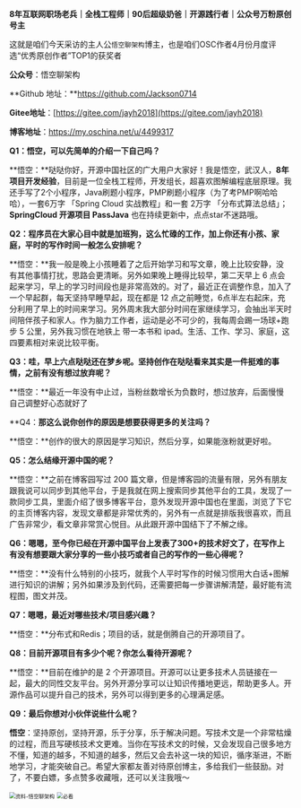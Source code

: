 **8年互联网职场老兵｜全栈工程师｜90后超级奶爸｜开源践行者｜公众号万粉原创号主**

这就是咱们今天采访的主人公`悟空聊架构`博主，也是咱们OSC作者4月份月度评选“优秀原创作者”TOP1的获奖者

**公众号**：悟空聊架构

**Github 地址：**https://github.com/Jackson0714

**Gitee地址**：[https://gitee.com/jayh2018](https://gitee.com/jayh2018)

**博客地址**：https://my.oschina.net/u/4499317

**Q1：悟空，可以先简单的介绍一下自己吗？**

**悟空：**哒哒你好，开源中国社区的广大用户大家好！我是悟空，武汉人，**8年项目开发经验**，目前是一位全栈工程师，开发组长，超喜欢图解编程底层原理。我还手写了2个小程序，Java刷题小程序，PMP刷题小程序（为了考PMP啊哈哈哈），一套6万字 「Spring Cloud 实战教程」和一套 2万字 「分布式算法总结」；**SpringCloud 开源项目 PassJava** 也在持续更新中，点点star不迷路哦。

**Q2：程序员在大家心目中就是加班狗，这么忙碌的工作，加上你还有小孩、家庭，平时的写作时间一般怎么安排呢？**

**悟空：**我一般是晚上小孩睡着了之后开始学习和写文章，晚上比较安静，没有其他事情打扰，思路会更清晰。另外如果晚上睡得比较早，第二天早上 6 点会起来学习，早上的学习时间段也是非常高效的。对了，最近正在调整作息，加入了一个早起群，每天坚持早睡早起，现在都是 12 点之前睡觉，6点半左右起床，充分利用了早上的时间来学习。另外周末我大部分时间在家继续学习，会抽出半天时间陪伴孩子和家人。作为脑力工作者，运动是必不可少的，我每周会踢一场球+跑步 5 公里，另外我习惯在地铁上 带一本书和 ipad。生活、工作、学习、家庭，这四要素相对来说比较平衡。

**Q3：哇，早上六点哒哒还在梦乡呢。坚持创作在哒哒看来其实是一件挺难的事情，之前有没有想过放弃呢？**

**悟空：**最近一年没有中止过，当粉丝数增长为负数时，想过放弃，后面慢慢自己调整好心态就好了

**Q4：**那这么说你创作的原因是想要获得更多的关注吗？**

**悟空：**创作的很大的原因是学习知识，然后分享，如果能涨粉就更好啦。

**Q5：怎么结缘开源中国的呢？**

**悟空：**之前在博客园写过 200 篇文章，但是博客园的流量有限，另外有朋友跟我说可以同步到其他平台，于是我就在网上搜索同步其他平台的工具，发现了一款同步工具，里面介绍了很多博客平台，意外发现开源中国也在里面，浏览了下它的主页博客内容，发现文章都是非常优秀的，另外有一点就是排版我很喜欢，而且广告非常少，看文章非常赏心悦目。从此跟开源中国结下了不解之缘。

**Q6：嗯嗯，至今你已经在开源中国平台上发表了300+的技术好文了，在写作上有没有想要跟大家分享的一些小技巧或者自己的写作的一些心得呢？**

**悟空：**没有什么特别的小技巧，就我个人平时写作的时候习惯用大白话+图解进行知识的讲解；另外如果涉及到代码，还需要把每一步骤讲解清楚，最好能有流程图，图文并茂。

**Q7：嗯嗯，最近对哪些技术/项目感兴趣？**

**悟空：**分布式和Redis；项目的话，就是倒腾自己的开源项目了。

**Q8：目前开源项目有多少个呢？你怎么看待开源呢？**

**悟空：**目前在维护的是 2 个开源项目。开源可以让更多技术人员链接在一起，最大的同性交友平台。另外开源分享可以让知识传播地更远，帮助更多人。开源作品可以提升自己的技术，另外可以得到更多的心理满足感。

**Q9：最后你想对小伙伴说些什么呢？**

**悟空**：坚持原创，坚持开源，乐于分享，乐于解决问题。写技术文是一个非常枯燥的过程，而且写硬核技术文更难。当你在写技术文的时候，又会发现自己很多地方不懂，知道的越多，不知道的越多，然后又会去补这一块的知识，循序渐进，不断地学习，才能突破自己。希望大家都友善对待原创博主，多给我们一些鼓励。对了，不要白嫖，多点赞多收藏哦，还可以关注我哦～

<img src="http://cdn.jayh.club/uPic/%E8%B5%84%E6%96%99-%E6%82%9F%E7%A9%BA%E8%81%8A%E6%9E%B6%E6%9E%84.png" alt="资料-悟空聊架构" style="zoom: 67%;" />

<img src="http://cdn.jayh.club/uPic/%E5%BF%85%E7%9C%8B.png" alt="必看" style="zoom:67%;" />